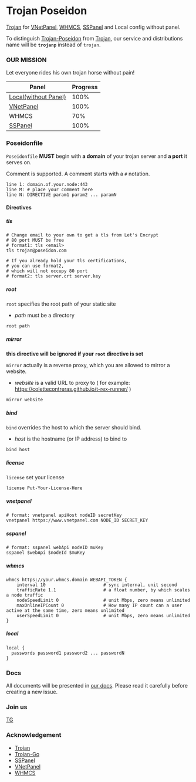 # Trojan Poseidon

[Trojan](http://github.com/trojan-gfw/trojan) for [VNetPanel](https://t.me/vnetpanel), [WHMCS](https://www.whmcs.com/), [SSPanel](https://github.com/Anankke/SSPanel-Uim) and Local config without panel.

To distinguish [Trojan-Poseidon](https://github.com/ColetteContreras/trojan-poseidon) from [Trojan](http://github.com/trojan-gfw/trojan), our service and distributions name will be **`trojanp`** instead of `trojan`.

### OUR MISSION

Let everyone rides his own trojan horse without pain!


| Panel | Progress | 
|-------|----------|
| [Local(without Panel)](/local) | 100% |
| [VNetPanel](/vnetpanel) | 100% |
| WHMCS | 70% |
| [SSPanel](/sspanel) | 100% |


### Poseidonfile

`Poseidonfile` **MUST** begin with **a domain** of your trojan server and **a port** it serves on.

Comment is supported. A comment starts with a `#` notation.

```
line 1: domain.of.your.node:443
line M: # place your comment here
line N: DIRECTIVE param1 param2 ... paramN
```


#### Directives

##### tls

```
# Change email to your own to get a tls from Let's Encrypt
# 80 port MUST be free
# format1: tls <email>
tls trojan@poseidon.com

# If you already hold your tls certifications,
# you can use format2,
# which will not occupy 80 port
# format2: tls server.crt server.key
```

##### root
`root` specifies the root path of your static site

* *path* must be a directory

```
root path
```

##### mirror

**this directive will be ignored if your `root` directive is set**

`mirror` actually is a reverse proxy,
which you are allowed to mirror a website.

* *website* is a valid URL to proxy to ( for example: https://colettecontreras.github.io/t-rex-runner/ )

```
mirror website
```

##### bind

`bind` overrides the host to which the server should bind.

* *host* is the hostname (or IP address) to bind to

```
bind host
```

##### license

`license` set your license

```
license Put-Your-License-Here
```

##### vnetpanel

```
# format: vnetpanel apiHost nodeID secretKey
vnetpanel https://www.vnetpanel.com NODE_ID SECRET_KEY
```

##### sspanel

```
# format: sspanel webApi nodeID muKey
sspanel $webApi $nodeId $muKey
```

##### whmcs

```
whmcs https://your.whmcs.domain WEBAPI_TOKEN {
    interval 10                      # sync internal, unit second
    trafficRate 1.1                  # a float number, by which scales a node traffic
    nodeSpeedLimit 0                 # unit Mbps, zero means unlimited
    maxOnlineIPCount 0               # How many IP count can a user active at the same time, zero means unlimited
    userSpeedLimit 0                 # unit Mbps, zero means unlimited
}
```

##### local

```
local {
  passwords password1 password2 ... passwordN
}
```

### Docs

All documents will be presented in [our docs](https://colettecontreras.github.io/trojan-poseidon/). Please read it carefully before creating a new issue.

### Join us

[TG](https://t.me/trojan_poseidon)

### Acknowledgement

- [Trojan](https://github.com/trojan-gfw/trojan)
- [Trojan-Go](https://github.com/saito-mayumi/trojan-go)
- [SSPanel](https://github.com/Anankke/SSPanel-Uim)
- [VNetPanel](https://t.me/vnetpanel)
- [WHMCS](https://www.whmcs.com/)
